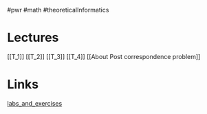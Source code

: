 #pwr #math #theoreticalInformatics 
# Lectures
[[T_1]]
[[T_2]]
[[T_3]]
[[T_4]]
[[About Post correspondence problem]] 
# Links
[labs_and_exercises](https://cs.pwr.edu.pl/gebala/dyd/tpi2024.html)
